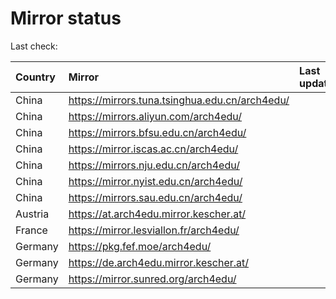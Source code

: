 <script src="./time.js"></script>
# Mirror status
Last check: <script type="text/javascript">localize(1698064477.0936131);</script>

|Country|Mirror|Last update|
|:------|:-----|:----------|
|China|https://mirrors.tuna.tsinghua.edu.cn/arch4edu/|<script type="text/javascript">localize(1698042777);</script>|
|China|https://mirrors.aliyun.com/arch4edu/|<script type="text/javascript">localize(1698042777);</script>|
|China|https://mirrors.bfsu.edu.cn/arch4edu/|<script type="text/javascript">localize(1698042777);</script>|
|China|https://mirror.iscas.ac.cn/arch4edu/|<script type="text/javascript">localize(1698042777);</script>|
|China|https://mirrors.nju.edu.cn/arch4edu/|<script type="text/javascript">localize(1697999384);</script>|
|China|https://mirror.nyist.edu.cn/arch4edu/|<script type="text/javascript">localize(1698042777);</script>|
|China|https://mirrors.sau.edu.cn/arch4edu/|<script type="text/javascript">localize(1698042777);</script>|
|Austria|https://at.arch4edu.mirror.kescher.at/|<script type="text/javascript">localize(1698042777);</script>|
|France|https://mirror.lesviallon.fr/arch4edu/|<script type="text/javascript">localize(1697999384);</script>|
|Germany|https://pkg.fef.moe/arch4edu/|<script type="text/javascript">localize(1698042777);</script>|
|Germany|https://de.arch4edu.mirror.kescher.at/|<script type="text/javascript">localize(1698042777);</script>|
|Germany|https://mirror.sunred.org/arch4edu/|<script type="text/javascript">localize(1698042777);</script>|

<script src="./tablefilter/tablefilter.js"></script>
<script src="./table.js"></script>